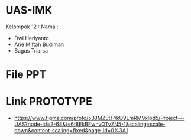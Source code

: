 # UAS-IMK

Kelompok 12 :
Nama :
* Dwi Heriyanto
* Arie Miftah Budiman
* Bagus Triarsa

# File PPT


# Link PROTOTYPE
* https://www.figma.com/proto/53JMZEtT4kU9LmRM9xIpd5/Project---UAS?node-id=2-68&t=6t8EkBFwhvOTvZN5-1&scaling=scale-down&content-scaling=fixed&page-id=0%3A1

      
